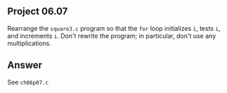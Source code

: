 ## Project 06.07
Rearrange the ```square3.c``` program so that the ```for``` loop initializes ```i```, tests ```i```, and increments ```i```. Don't rewrite the program; in particular, don't use any multiplications.

## Answer
See ```ch06p07.c```
